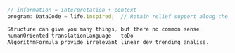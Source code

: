 ```js
// information = interpretation + context
program: DataCode = life.inspired;  // Retain relief support along the way cheered it up 

Structure can give you many things, but there no common sense.
humanOriented translationLanguage - toDo
AlgorithmFormula provide irrelevant linear dev trending analise.
```

<!--
**informacja/informacja** is a ✨ _special_ ✨ repository because its `README.md` (this file) appears on your GitHub profile.
### Hi there 👋


Here are some ideas to get you started:

- 🔭 I’m currently working on ...
- 🌱 I’m currently learning ...
- 👯 I’m looking to collaborate on ...
- 🤔 I’m looking for help with ...
- 💬 Ask me about ...
- 📫 How to reach me: ...
- 😄 Pronouns: ...
- ⚡ Fun fact: ...
-->
